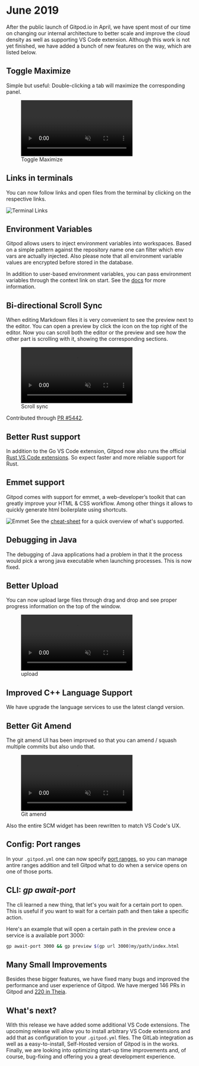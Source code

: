 # June 2019

After the public launch of Gitpod.io in April, we have spent most of our time on changing our internal architecture to better scale and improve the cloud density as well
as supporting VS Code extension. Although this work is not yet finished, we have added a bunch of new features on the way, which are listed below.

## Toggle Maximize

Simple but useful: Double-clicking a tab will maximize the corresponding panel.

<figure>
<video controls playsinline autoplay loop muted class="shadow-medium w-full rounded-xl max-w-3xl mt-x-small" alt="Toggle Maximize" src="/images/docs/release-notes/2019-06-17/maximize.webm" type="video/webm"></video>
    <figcaption>Toggle Maximize</figcaption>
</figure>

## Links in terminals

You can now follow links and open files from the terminal by clicking on the respective links.

![Terminal Links](/images/docs/release-notes/2019-06-17/terminal-link.png)

## Environment Variables

Gitpod allows users to inject environment variables into workspaces. Based on a simple pattern against the repository name
one can filter which env vars are actually injected. Also please note that all environment variable values are encrypted before stored in the database.

In addition to user-based environment variables, you can pass environment variables through the context link on start.
See the [docs](/docs/configure/projects/environment-variables) for more information.

## Bi-directional Scroll Sync

When editing Markdown files it is very convenient to see the preview next to the editor. You can open a preview by click the icon on the top right of the editor.
Now you can scroll both the editor or the preview and see how the other part is scrolling with it, showing the corresponding sections.

<figure>
<video controls playsinline autoplay loop muted class="shadow-medium w-full rounded-xl max-w-3xl mt-x-small" alt="Scroll sync" src="/images/docs/release-notes/2019-06-17/scroll-sync.webm" type="video/webm"></video>
    <figcaption>Scroll sync</figcaption>
</figure>

Contributed through [PR #5442](https://github.com/theia-ide/theia/pull/5442).

## Better Rust support

In addition to the Go VS Code extension, Gitpod now also runs the official [Rust VS Code extensions](https://github.com/rust-lang/rls-vscode).
So expect faster and more reliable support for Rust.

## Emmet support

Gitpod comes with support for emmet, a web-developer’s toolkit that can greatly improve your HTML & CSS workflow.
Among other things it allows to quickly generate html boilerplate using shortcuts.

![Emmet](/images/docs/release-notes/2019-06-17/emmet.png)
See the [cheat-sheet](https://docs.emmet.io/cheat-sheet/) for a quick overview of what's supported.

## Debugging in Java

The debugging of Java applications had a problem in that it the process would pick a wrong java executable when launching processes.
This is now fixed.

## Better Upload

You can now upload large files through drag and drop and see proper progress information on the top of the window.

<figure>
<video controls playsinline autoplay loop muted class="shadow-medium w-full rounded-xl max-w-3xl mt-x-small" alt="upload" src="/images/docs/release-notes/2019-06-17/upload.webm" type="video/webm"></video>
    <figcaption>upload</figcaption>
</figure>

## Improved C++ Language Support

We have upgrade the language services to use the latest clangd version.

## Better Git Amend

The git amend UI has been improved so that you can amend / squash multiple commits but also
undo that.

<figure>
<video controls playsinline autoplay loop muted class="shadow-medium w-full rounded-xl max-w-3xl mt-x-small" alt="Git amend" src="/images/docs/release-notes/2019-06-17/git-amend.webm" type="video/webm"></video>
    <figcaption>Git amend</figcaption>
</figure>

Also the entire SCM widget has been rewritten to match VS Code's UX.

## Config: Port ranges

In your `.gitpod.yml` one can now specify [port ranges](/docs/configure/workspaces/ports#port-ranges), so you can manage antire ranges addition
and tell Gitpod what to do when a service opens on one of those ports.

## CLI: _gp await-port_

The cli learned a new thing, that let's you wait for a certain port to open.
This is useful if you want to wait for a certain path and then take a specific action.

Here's an example that will open a certain path in the preview once a service is a available port 3000:

```sh
gp await-port 3000 && gp preview $(gp url 3000)my/path/index.html
```

## Many Small Improvements

Besides these bigger features, we have fixed many bugs and improved the performance and user experience of Gitpod.
We have merged 146 PRs in Gitpod and [220 in Theia](https://github.com/theia-ide/theia/pulls?utf8=%E2%9C%93&q=is%3Apr+merged%3A%3E2019-04-01+).

## What's next?

With this release we have added some additional VS Code extensions.
The upcoming release will allow you to install arbitrary VS Code extensions and add that as configuration to your `.gitpod.yml` files.
The GitLab integration as well as a easy-to-install, Self-Hosted version of Gitpod is in the works.
Finally, we are looking into optimizing start-up time improvements and, of course, bug-fixing and offering you a great development experience.
